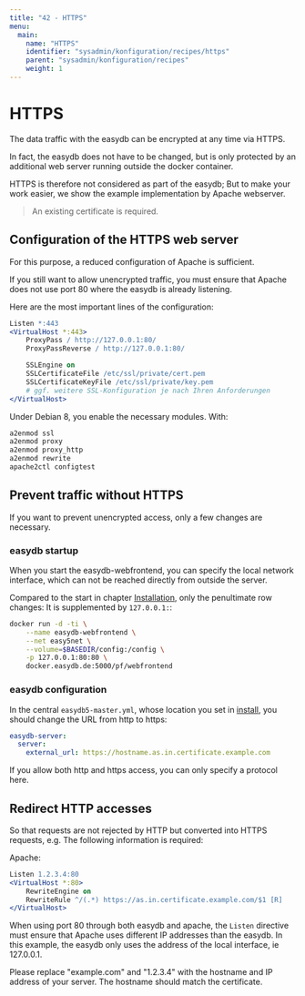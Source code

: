 ```yaml
---
title: "42 - HTTPS"
menu:
  main:
    name: "HTTPS"
    identifier: "sysadmin/konfiguration/recipes/https"
    parent: "sysadmin/konfiguration/recipes"
    weight: 1
---
```

# HTTPS

The data traffic with the easydb can be encrypted at any time via HTTPS.

In fact, the easydb does not have to be changed, but is only protected by an additional web server running outside the docker container.

HTTPS is therefore not considered as part of the easydb; But to make your work easier, we show the example implementation by Apache webserver.

> An existing certificate is required.

## Configuration of the HTTPS web server


For this purpose, a reduced configuration of Apache is sufficient.

If you still want to allow unencrypted traffic, you must ensure that Apache does not use port 80 where the easydb is already listening.

Here are the most important lines of the configuration:

```apache
Listen *:443
<VirtualHost *:443>
    ProxyPass / http://127.0.0.1:80/
    ProxyPassReverse / http://127.0.0.1:80/

    SSLEngine on
    SSLCertificateFile /etc/ssl/private/cert.pem
    SSLCertificateKeyFile /etc/ssl/private/key.pem
    # ggf. weitere SSL-Konfiguration je nach Ihren Anforderungen
</VirtualHost>
```

Under Debian 8, you enable the necessary modules. With:

```apache
a2enmod ssl
a2enmod proxy
a2enmod proxy_http
a2enmod rewrite
apache2ctl configtest
```

## Prevent traffic without HTTPS

If you want to prevent unencrypted access, only a few changes are necessary.

### easydb startup

When you start the easydb-webfrontend, you can specify the local network interface, which can not be reached directly from outside the server.

Compared to the start in chapter [Installation](../../../installation), only the penultimate row changes: It is supplemented by `127.0.0.1:`:

```bash
docker run -d -ti \
    --name easydb-webfrontend \
    --net easy5net \
    --volume=$BASEDIR/config:/config \
    -p 127.0.0.1:80:80 \
    docker.easydb.de:5000/pf/webfrontend
```

### easydb configuration

In the central `easydb5-master.yml`, whose location you set in [install](../../installation), you should change the URL from http to https:

```yaml
easydb-server:
  server:
    external_url: https://hostname.as.in.certificate.example.com
```

If you allow both http and https access, you can only specify a protocol here.

## Redirect HTTP accesses

So that requests are not rejected by HTTP but converted into HTTPS requests, e.g. The following information is required:

Apache:

```apache
Listen 1.2.3.4:80
<VirtualHost *:80>
    RewriteEngine on
    RewriteRule ^/(.*) https://as.in.certificate.example.com/$1 [R]
</VirtualHost>
```

When using port 80 through both easydb and apache, the `Listen` directive must ensure that Apache uses different IP addresses than the easydb. In this example, the easydb only uses the address of the local interface, ie 127.0.0.1.

Please replace "example.com" and "1.2.3.4" with the hostname and IP address of your server. The hostname should match the certificate.
